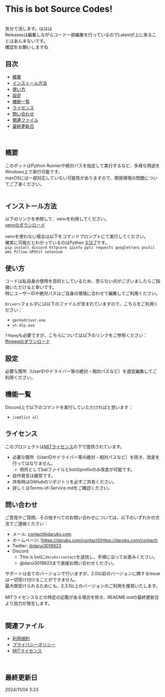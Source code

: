 # This is bot Source Codes!
<br>
気分で消します。ははは<br>
Releasesは編集しながらコード一部編集を行っているのでLatestが上に来ることはあんまないです。<br>
確認をお願いしますね
<br>

## 目次
- [概要](https://github.com/darui3018823/Thisisbot?tab=readme-ov-file#%E6%A6%82%E8%A6%81)
- [インストール方法](https://github.com/darui3018823/Thisisbot?tab=readme-ov-file#%E3%82%A4%E3%83%B3%E3%82%B9%E3%83%88%E3%83%BC%E3%83%AB%E6%96%B9%E6%B3%95)
- [使い方](https://github.com/darui3018823/Thisisbot?tab=readme-ov-file#%E4%BD%BF%E3%81%84%E6%96%B9)
- [設定](https://github.com/darui3018823/Thisisbot?tab=readme-ov-file#%E8%A8%AD%E5%AE%9A)
- [機能一覧](https://github.com/darui3018823/Thisisbot?tab=readme-ov-file#%E6%A9%9F%E8%83%BD%E4%B8%80%E8%A6%A7)
- [ライセンス](https://github.com/darui3018823/Thisisbot?tab=readme-ov-file#%E3%83%A9%E3%82%A4%E3%82%BB%E3%83%B3%E3%82%B9)
- [問い合わせ](https://github.com/darui3018823/Thisisbot?tab=readme-ov-file#問い合わせ)
- [関連ファイル](https://github.com/darui3018823/Thisisbot?tab=readme-ov-file#%E9%96%A2%E9%80%A3%E3%83%95%E3%82%A1%E3%82%A4%E3%83%AB)
- [最終更新日](https://github.com/darui3018823/Thisisbot?tab=readme-ov-file#%E6%9C%80%E7%B5%82%E6%9B%B4%E6%96%B0%E6%97%A5)

<br>

## 概要
このボットはPython Runnerや絶対パスを指定して実行するなど、多様な用途をWindows上で実行可能です。<br>
macOSには一部対応していない可能性がありますので、開発環境の問題についてご了承ください。<br><br>

## インストール方法
以下のリンクを参照して、venvを利用してください。<br>
[venvのダウンロード](https://github.com/darui3018823/Thisisbot/releases/download/2.3.2/venv_3.12.7.zip)<br>
<br>
venvを使わない場合は以下をコマンドプロンプトにて実行してください。<br>
確実に可能だとわかっているのはPython [3.12.7](https://www.python.org/downloads/release/python-3127/)です。<br>
`pip install discord httpcore ipinfo pytz requests googletrans psutil wmi Pillow GPUtil selenium`<br>

## 使い方
コードは私自身の使用を目的としているため、至らない点がございましたらご指摘いただけると幸いです。<br>
特にユーザーIDや絶対パスはご自身の環境に合わせて編集してご利用ください。<br>

`Drivers`フォルダには以下のファイルが含まれていますので、こちらをご利用ください：
- `geckodriver.exe`
- `yt-dlp.exe`

`ffmpeg`も必要ですが、こちらについては以下のリンクをご参照ください：
[ffmpegのダウンロード](https://bot.daruks.com/thisisbot/ffmpeg/)

## 設定
必要な箇所（UserIDやドライバー等の絶対・相対パスなど）を適宜編集してご利用ください。

## 機能一覧
Discord上で以下のコマンドを実行していただければと思います：
- `/cmdlist all`

## ライセンス
このプロジェクトは[MITライセンス](https://github.com/darui3018823/Thisisbot?tab=License-1-ov-file)の下で提供されています。

- 必要な箇所（UserIDやドライバー等の絶対・相対パスなど）を除き、改変を行ってはなりません。
  - 例外としてbatファイルとbotのprefixのみ改変が可能です。
- 自作発言は厳禁です。
- 共有時はGitHubのリポジトリを必ずご共有ください。
- 詳しくはTerms-of-Service.mdをご確認ください。

## 問い合わせ
ご意見やご質問、その他すべてのお問い合わせについては、以下のいずれかの方法でご連絡ください：
- メール: contact@daruks.com
- ホームページ: [https://daruks.com/contact](https://daruks.com/contact)
- Twitter: [@darui3018823](https://twitter.com/darui3018823)
- Discord:
  - This is botに`daruks!contact`を送信し、手順に沿ってお進みください。
  - @darui3018823まで直接お問い合わせください。

サポートは全てのバージョンで行いますが、2.0以前のバージョンに関するIssueは一切受け付けることができません。<br>
最大限受けられるためにも、2.3.1以上のバージョンのご利用を推奨いたします。<br>
<br>
MITライセンスなどの特定の記載がある場合を除き、README.mdの最終更新日より効力が発生します。<br>
<br>

## 関連ファイル
- [利用規約](https://github.com/darui3018823/Thisisbot/blob/main/Terms-of-Service.md)
- [プライバシーポリシー](https://github.com/darui3018823/Thisisbot/blob/main/Privacy-Policy.md)
- [MITライセンス](https://github.com/darui3018823/Thisisbot?tab=License-1-ov-file)
<br>

## 最終更新日
2024/11/04 3:23
